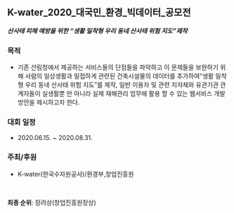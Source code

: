 ## K-water_2020_대국민_환경_빅데이터_공모전

***산사태 피해 예방을 위한 “생활 밀착형 우리 동네 산사태 위험 지도”제작***

### 목적
- 기존 산림청에서 제공하는 서비스들의 단점들을 파악하고 이 문제들을 보완하기 위해 사람의 일상생활과 밀접하게 관련된 건축시설물의 데이터를 추가하여“생활 밀착형 우리 동네 산사태 위험 지도”를 제작, 일반 이용자 및 관련 지자체와 유관기관 관계자들이 실생활뿐 만 아니라 실제 재해관리 업무에 활용 할 수 있는 웹서비스 개발방안을 제시하고자 한다.

### 대회 일정
- 2020.06.15. ~ 2020.08.31.

### 주최/후원
- K-water(한국수자원공사)/환경부,창업진흥원

<br>

**최종 순위**: 장려상(창업진흥원장상) 
